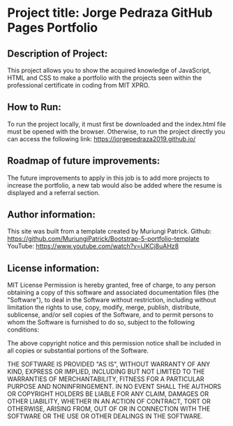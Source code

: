 # Project title: Jorge Pedraza GitHub Pages Portfolio

## Description of Project:
This project allows you to show the acquired knowledge of JavaScript, HTML and CSS to make a portfolio with the projects seen within the professional certificate in coding from MIT XPRO.

## How to Run:
To run the project locally, it must first be downloaded and the index.html file must be opened with the browser. Otherwise, to run the project directly you can access the following link: https://jorgepedraza2019.github.io/

## Roadmap of future improvements:
The future improvements to apply in this job is to add more projects to increase the portfolio, a new tab would also be added where the resume is displayed and a referral section.

## Author information:
This site was built from a template created by Muriungi Patrick.
Github: https://github.com/MuriungiPatrick/Bootstrap-5-portfolio-template
YouTube: https://www.youtube.com/watch?v=iJKCj8uAHz8

## License information:
MIT License
Permission is hereby granted, free of charge, to any person obtaining a copy of this software and associated documentation files (the "Software"), to deal in the Software without restriction, including without limitation the rights to use, copy, modify, merge, publish, distribute, sublicense, and/or sell copies of the Software, and to permit persons to whom the Software is furnished to do so, subject to the following conditions:

The above copyright notice and this permission notice shall be included in all copies or substantial portions of the Software.

THE SOFTWARE IS PROVIDED "AS IS", WITHOUT WARRANTY OF ANY KIND, EXPRESS OR IMPLIED, INCLUDING BUT NOT LIMITED TO THE WARRANTIES OF MERCHANTABILITY, FITNESS FOR A PARTICULAR PURPOSE AND NONINFRINGEMENT. IN NO EVENT SHALL THE AUTHORS OR COPYRIGHT HOLDERS BE LIABLE FOR ANY CLAIM, DAMAGES OR OTHER LIABILITY, WHETHER IN AN ACTION OF CONTRACT, TORT OR OTHERWISE, ARISING FROM, OUT OF OR IN CONNECTION WITH THE SOFTWARE OR THE USE OR OTHER DEALINGS IN THE SOFTWARE.
